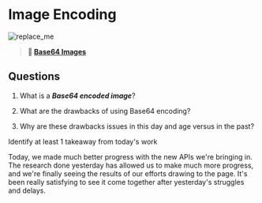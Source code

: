 # Image Encoding

![replace_me](https://codeworks.blob.core.windows.net/public/assets/img/illustrations/placeholder.svg)



> **📖 [Base64 Images](https://codeworksacademy.com/fs-student-guide/resources/wk8-9/06-Base64)**

## Questions

1. What is a ***Base64 encoded image***?

2. What are the drawbacks of using Base64 encoding?

3. Why are these drawbacks issues in this day and age versus in the past?


Identify at least 1 takeaway from today's work

Today, we made much better progress with the new APIs we're bringing in. The research done yesterday has allowed us to make much more progress, and we're finally seeing the results of our efforts drawing to the page. It's been really satisfying to see it come together after yesterday's struggles and delays.